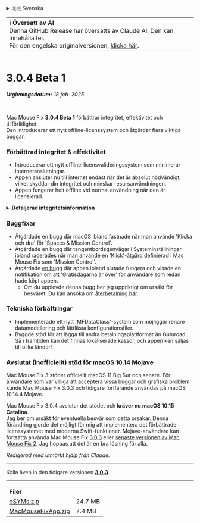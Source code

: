 <details>
<summary>🇸🇪 Svenska</summary>

[🇬🇧 English (GitHub)](https://github.com/noah-nuebling/mac-mouse-fix/releases/tag/3.0.4-Beta-1)\
[🇦🇩 Català](https://redirect.macmousefix.com/?target=mmf-release&tag=3.0.4-Beta-1&locale=ca)\
[🇩🇪 Deutsch](https://redirect.macmousefix.com/?target=mmf-release&tag=3.0.4-Beta-1&locale=de)\
[🇪🇸 Español](https://redirect.macmousefix.com/?target=mmf-release&tag=3.0.4-Beta-1&locale=es)\
[🇫🇷 Français](https://redirect.macmousefix.com/?target=mmf-release&tag=3.0.4-Beta-1&locale=fr)\
[🇮🇩 Indonesia](https://redirect.macmousefix.com/?target=mmf-release&tag=3.0.4-Beta-1&locale=id)\
[🇮🇹 Italiano](https://redirect.macmousefix.com/?target=mmf-release&tag=3.0.4-Beta-1&locale=it)\
[🇭🇺 Magyar](https://redirect.macmousefix.com/?target=mmf-release&tag=3.0.4-Beta-1&locale=hu)\
[🇳🇱 Nederlands](https://redirect.macmousefix.com/?target=mmf-release&tag=3.0.4-Beta-1&locale=nl)\
[🇵🇱 Polski](https://redirect.macmousefix.com/?target=mmf-release&tag=3.0.4-Beta-1&locale=pl)\
[🇧🇷 Português (Brasil)](https://redirect.macmousefix.com/?target=mmf-release&tag=3.0.4-Beta-1&locale=pt-BR)\
[🇵🇹 Português (Portugal)](https://redirect.macmousefix.com/?target=mmf-release&tag=3.0.4-Beta-1&locale=pt-PT)\
[🇷🇴 Română](https://redirect.macmousefix.com/?target=mmf-release&tag=3.0.4-Beta-1&locale=ro)\
**🇸🇪 Svenska**\
[🇻🇳 Tiếng Việt](https://redirect.macmousefix.com/?target=mmf-release&tag=3.0.4-Beta-1&locale=vi)\
[🇹🇷 Türkçe](https://redirect.macmousefix.com/?target=mmf-release&tag=3.0.4-Beta-1&locale=tr)\
[🇨🇿 Čeština](https://redirect.macmousefix.com/?target=mmf-release&tag=3.0.4-Beta-1&locale=cs)\
[🇬🇷 Ελληνικά](https://redirect.macmousefix.com/?target=mmf-release&tag=3.0.4-Beta-1&locale=el)\
[🇷🇺 Русский](https://redirect.macmousefix.com/?target=mmf-release&tag=3.0.4-Beta-1&locale=ru)\
[🇺🇦 Українська](https://redirect.macmousefix.com/?target=mmf-release&tag=3.0.4-Beta-1&locale=uk)\
[🇮🇱 עברית](https://redirect.macmousefix.com/?target=mmf-release&tag=3.0.4-Beta-1&locale=he)\
[🇸🇦 العربية](https://redirect.macmousefix.com/?target=mmf-release&tag=3.0.4-Beta-1&locale=ar)\
[🇮🇳 हिन्दी](https://redirect.macmousefix.com/?target=mmf-release&tag=3.0.4-Beta-1&locale=hi)\
[🇹🇭 ไทย](https://redirect.macmousefix.com/?target=mmf-release&tag=3.0.4-Beta-1&locale=th)\
[🇨🇳 中文 (简体)](https://redirect.macmousefix.com/?target=mmf-release&tag=3.0.4-Beta-1&locale=zh-Hans)\
[🇨🇳 中文 (繁體)](https://redirect.macmousefix.com/?target=mmf-release&tag=3.0.4-Beta-1&locale=zh-Hant)\
[🇭🇰 中文（香港)](https://redirect.macmousefix.com/?target=mmf-release&tag=3.0.4-Beta-1&locale=zh-HK)\
[🇯🇵 日本語](https://redirect.macmousefix.com/?target=mmf-release&tag=3.0.4-Beta-1&locale=ja)\
[🇰🇷 한국어](https://redirect.macmousefix.com/?target=mmf-release&tag=3.0.4-Beta-1&locale=ko)\
[Help translate Mac Mouse Fix to different languages!](https://github.com/noah-nuebling/mac-mouse-fix/discussions/731)
</details>
<table align=><td>
<b>ℹ️ Översatt av AI</b><br>
Denna GitHub Release har översatts av Claude AI. Den kan innehålla fel.<br>
För den engelska originalversionen, <a href="https://github.com/noah-nuebling/mac-mouse-fix/releases/tag/3.0.4-Beta-1">klicka här</a>.
</td></table>

<table></table>

# 3.0.4 Beta 1
***Utgivningsdatum:** 18 feb. 2025*

<br>

Mac Mouse Fix **3.0.4 Beta 1** förbättrar integritet, effektivitet och tillförlitlighet.\
Den introducerar ett nytt offline-licenssystem och åtgärdar flera viktiga buggar.

### Förbättrad integritet & effektivitet

- Introducerar ett nytt offline-licensvalideringssystem som minimerar internetanslutningar.
- Appen ansluter nu till internet endast när det är absolut nödvändigt, vilket skyddar din integritet och minskar resursanvändningen.
- Appen fungerar helt offline vid normal användning när den är licensierad.

<details>
<summary><b>Detaljerad integritetsinformation</b></summary>
Tidigare versioner validerade licenser online vid varje start, vilket potentiellt tillät att anslutningsloggar lagrades av tredjepartsservrar (GitHub och Gumroad). Det nya systemet eliminerar onödiga anslutningar – efter den första licensaktiveringen ansluter det endast till internet om lokala licensdata är korrupta.
<br><br>
Även om jag personligen aldrig registrerade något användarbeteende, tillät det tidigare systemet teoretiskt tredjepartsservrar att logga IP-adresser och anslutningstider. Gumroad kunde också logga din licensnyckel och potentiellt koppla den till personlig information som de registrerade om dig när du köpte Mac Mouse Fix.
<br><br>
Jag övervägde inte dessa subtila integritetsfrågor när jag byggde det ursprungliga licenssystemet, men nu är Mac Mouse Fix så privat och internetfri som möjligt!
<br><br>
Se även <a href=https://gumroad.com/privacy>Gumroads integritetspolicy</a> och min <a href=https://github.com/noah-nuebling/mac-mouse-fix/issues/976#issuecomment-2140955801>GitHub-kommentar</a>.

</details>

### Buggfixar

- Åtgärdade en bugg där macOS ibland fastnade när man använde 'Klicka och dra' för 'Spaces & Mission Control'.
- Åtgärdade en bugg där tangentbordsgenvägar i Systeminställningar ibland raderades när man använde en 'Klick'-åtgärd definierad i Mac Mouse Fix som 'Mission Control'.
- Åtgärdade [en bugg](https://github.com/noah-nuebling/mac-mouse-fix/issues?q=state%3Aopen%20label%3A%22%27Free%20days%20are%20over%27%20bug%22) där appen ibland slutade fungera och visade en notifikation om att 'Gratisdagarna är över' för användare som redan hade köpt appen.
    - Om du upplevde denna bugg ber jag uppriktigt om ursäkt för besväret. Du kan ansöka om [återbetalning här](https://redirect.macmousefix.com/?message=&target=mmf-apply-for-refund&locale=sv).

### Tekniska förbättringar

- Implementerade ett nytt 'MFDataClass'-system som möjliggör renare datamodellering och lättlästa konfigurationsfiler.
- Byggde stöd för att lägga till andra betalningsplattformar än Gumroad. Så i framtiden kan det finnas lokaliserade kassor, och appen kan säljas till olika länder!

### Avslutat (inofficiellt) stöd för macOS 10.14 Mojave

Mac Mouse Fix 3 stöder officiellt macOS 11 Big Sur och senare. För användare som var villiga att acceptera vissa buggar och grafiska problem kunde Mac Mouse Fix 3.0.3 och tidigare fortfarande användas på macOS 10.14.4 Mojave.

Mac Mouse Fix 3.0.4 avslutar det stödet och **kräver nu macOS 10.15 Catalina**.\
Jag ber om ursäkt för eventuella besvär som detta orsakar. Denna förändring gjorde det möjligt för mig att implementera det förbättrade licenssystemet med moderna Swift-funktioner. Mojave-användare kan fortsätta använda Mac Mouse Fix [3.0.3](https://redirect.macmousefix.com/?target=mmf-release&tag=3.0.3&locale=sv) eller [senaste versionen av Mac Mouse Fix 2](https://redirect.macmousefix.com/?target=mmf2-latest&locale=sv). Jag hoppas att det är en bra lösning för alla.

*Redigerad med utmärkt hjälp från Claude.*

---

Kolla även in den tidigare versionen [**3.0.3**](https://redirect.macmousefix.com/?target=mmf-release&tag=3.0.3&locale=sv).

---

<table align="start">
<tr>
    <td colspan=2>
        <b>Filer</b>
    </td>
</tr>
<tr>
    <td><a href="https://github.com/noah-nuebling/mac-mouse-fix/releases/download/3.0.4-Beta-1/dSYMs.zip">dSYMs.zip</a></td>
    <td>24.7 MB</td>
</tr>
<tr>
    <td><a href="https://github.com/noah-nuebling/mac-mouse-fix/releases/download/3.0.4-Beta-1/MacMouseFixApp.zip">MacMouseFixApp.zip</a></td>
    <td>7.4 MB</td>
</tr>
</table>